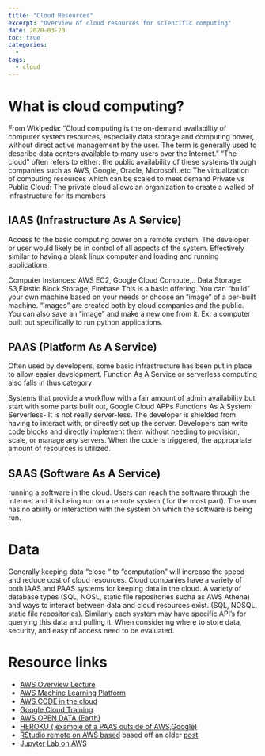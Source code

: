 ```yaml
---
title: "Cloud Resources"
excerpt: "Overview of cloud resources for scientific computing"
date: 2020-03-20
toc: true
categories:
  -
tags:
  - cloud
---
```




What is cloud computing?
========================

From Wikipedia: “Cloud computing is the on-demand availability of computer system resources, especially data storage and computing power, without direct active management by the user. The term is generally used to describe data centers available to many users over the Internet.”
“The cloud” often refers to either:
 the public availability of these systems through companies such as AWS, Google, Oracle, Microsoft..etc
The virtualization of computing resources which can be scaled to meet demand
Private vs Public Cloud:
The private cloud allows an organization to create a walled of infrastructure for its members


## IAAS (Infrastructure As A Service)

 Access to the basic computing power on a remote system. The developer or user would likely be in control of all aspects of the system.  Effectively similar to having a blank linux computer and loading  and running applications

Computer Instances: AWS EC2, Google Cloud Compute,..
Data Storage: S3,Elastic Block Storage, Firebase
This is a basic offering. You can “build” your own machine based on your needs or choose an “image” of a per-built machine.  “Images” are created both by cloud companies and the public.  You can also save an ”image” and make a new one from it.
Ex: a computer built out specifically to run python applications.


## PAAS (Platform As A Service)
 Often used by developers, some basic infrastructure has been put in place to allow easier development.
 Function As A Service or serverless computing also falls in thus category

Systems that provide a workflow with  a fair amount of admin availability but start with some parts built out,  Google Cloud APPs
Functions As A System: Serverless- It is not really server-less.  The developer is shielded from having to interact with, or directly set up the server. Developers can write code blocks and directly implement them without needing to provision, scale, or manage any servers.  When the code is triggered, the appropriate amount of resources is utilized.

## SAAS (Software As A Service)
 running a software in the cloud.  Users can reach the software through the internet and it is being run on a remote system ( for the most part).  The user has no ability or interaction with the system on which the software is being run.




Data
=========================================

Generally keeping data “close “ to “computation” will increase the speed and reduce cost of cloud resources.  Cloud companies have a variety of both IAAS and PAAS systems for keeping data in the cloud.
A variety of database types (SQL, NOSL, static file repositories sucha as AWS Athena) and ways to interact between data and cloud resources exist.  (SQL, NOSQL, static file repositories).  Similarly each system may have specific API’s for querying this data and pulling it.  When considering where to store data, security, and easy of access need to be evaluated.


Resource links
=========================================
- [AWS Overview Lecture](https://node.university/courses/aws-intro/lectures/2831276)
- [AWS Machine Learning Platform](https://aws.amazon.com/machine-learning/?sc_channel=PS&sc_campaign=acquisition_US&sc_publisher=google&sc_medium=ACQ-P%7CPS-GO%7CBrand%7CDesktop%7CSU%7CMachine%20Learning%7CMachine%20Learning%7CUS%7CEN%7CText&sc_content=ml_general_e&sc_detail=aws%20machine%20learning&sc_category=Machine%20Learning&sc_segment=293643673097&sc_matchtype=e&sc_country=US&s_kwcid=AL!4422!3!293643673097!e!!g!!aws%20machine%20learning&ef_id=EAIaIQobChMI9_nc1ub35wIVF7vsCh3wLwCJEAAYASAAEgJ3l_D_BwE:G:s)
- [AWS CODE in the cloud](https://aws.amazon.com/cloud9/)
- [Google Cloud Training](https://cloud.google.com/training)
- [AWS OPEN DATA (Earth)](https://aws.amazon.com/earth/)
- [HEROKU ( example of a PAAS outside of AWS,Google)](https://www.heroku.com/platform)
- [RStudio remote on AWS based](https://towardsdatascience.com/how-to-run-rstudio-on-aws-in-under-3-minutes-for-free-65f8d0b6ccda) based  off an older [post](http://www.louisaslett.com/RStudio_AMI/)
- [Jupyter Lab on AWS](https://medium.com/@bruceyanghy/aws-ec2-launch-jupyter-notebook-server-jupyter-lab-with-screen-daee4429cc4a)
